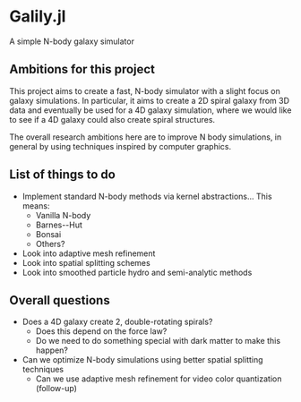 # Galily.jl

A simple N-body galaxy simulator

## Ambitions for this project

This project aims to create a fast, N-body simulator with a slight focus on galaxy simulations.
In particular, it aims to create a 2D spiral galaxy from 3D data and eventually be used for a 4D galaxy simulation, where we would like to see if a 4D galaxy could also create spiral structures.

The overall research ambitions here are to improve N body simulations, in general by using techniques inspired by computer graphics.

## List of things to do

- Implement standard N-body methods via kernel abstractions... This means:
    - Vanilla N-body
    - Barnes--Hut
    - Bonsai
    - Others?
- Look into adaptive mesh refinement
- Look into spatial splitting schemes
- Look into smoothed particle hydro and semi-analytic methods

## Overall questions

- Does a 4D galaxy create 2, double-rotating spirals?
    - Does this depend on the force law?
    - Do we need to do something special with dark matter to make this happen?
- Can we optimize N-body simulations using better spatial splitting techniques
    - Can we use adaptive mesh refinement for video color quantization 
      (follow-up)
